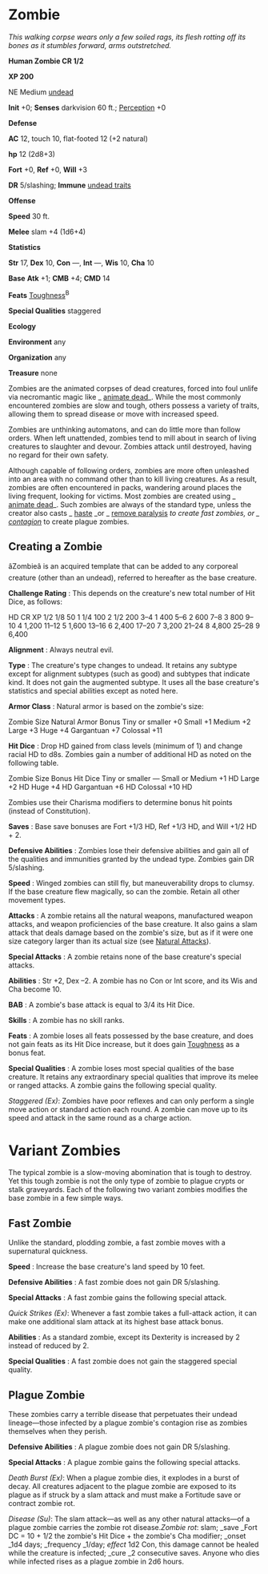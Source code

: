 # Zombie

_This walking corpse wears only a few soiled rags, its flesh rotting off its bones as it stumbles forward, arms outstretched._

**Human Zombie CR 1/2**

**XP 200**

NE Medium [undead](creatureTypes.html#_undead)

**Init** +0; **Senses** darkvision 60 ft.; [Perception](../skills/perception.html#_perception) +0

**Defense**

**AC** 12, touch 10, flat-footed 12 (+2 natural)

**hp** 12 (2d8+3)

**Fort** +0, **Ref** +0, **Will** +3

**DR** 5/slashing; **Immune** [undead traits](universalMonsterRules.html#_undead-traits)

**Offense**

**Speed** 30 ft.

**Melee** slam +4 (1d6+4)

**Statistics**

**Str** 17, **Dex** 10, **Con** —, **Int** —, **Wis** 10, **Cha** 10

**Base**  **Atk** +1; **CMB** +4; **CMD** 14

**Feats** [Toughness](../feats.html#_toughness)<sup>B</sup>

**Special Qualities** staggered

**Ecology**

**Environment** any

**Organization** any

**Treasure** none

Zombies are the animated corpses of dead creatures, forced into foul unlife via necromantic magic like _ [animate dead](../spells/animateDead.html#_animate-dead)_. While the most commonly encountered zombies are slow and tough, others possess a variety of traits, allowing them to spread disease or move with increased speed.

Zombies are unthinking automatons, and can do little more than follow orders. When left unattended, zombies tend to mill about in search of living creatures to slaughter and devour. Zombies attack until destroyed, having no regard for their own safety.

Although capable of following orders, zombies are more often unleashed into an area with no command other than to kill living creatures. As a result, zombies are often encountered in packs, wandering around places the living frequent, looking for victims. Most zombies are created using _ [animate dead](../spells/animateDead.html#_animate-dead)_. Such zombies are always of the standard type, unless the creator also casts _ [haste](../spells/haste.html#_haste) _or _ [remove paralysis](../spells/removeParalysis.html#_remove-paralysis) _to create fast zombies, or _ [contagion](../spells/contagion.html#_contagion)_ to create plague zombies.

## Creating a Zombie

âZombieâ is an acquired template that can be added to any corporeal creature (other than an undead), referred to hereafter as the base creature.

**Challenge Rating** : This depends on the creature's new total number of Hit Dice, as follows:

<thead><tr>
<th>HD</th>
<th>CR</th>
<th>XP</th>
</tr></thead><tbody>
<tr class="odd">
<td>1/2</td>
<td>1/8</td>
<td>50</td>
</tr>
<tr class="even">
<td>1</td>
<td>1/4</td>
<td>100</td>
</tr>
<tr class="odd">
<td>2</td>
<td>1/2</td>
<td>200</td>
</tr>
<tr class="even">
<td>3–4</td>
<td>1</td>
<td>400</td>
</tr>
<tr class="odd">
<td>5–6</td>
<td>2</td>
<td>600</td>
</tr>
<tr class="even">
<td>7–8</td>
<td>3</td>
<td>800</td>
</tr>
<tr class="odd">
<td>9–10</td>
<td>4</td>
<td>1,200</td>
</tr>
<tr class="even">
<td>11–12</td>
<td>5</td>
<td>1,600</td>
</tr>
<tr class="odd">
<td>13–16</td>
<td>6</td>
<td>2,400</td>
</tr>
<tr class="even">
<td>17–20</td>
<td>7</td>
<td>3,200</td>
</tr>
<tr class="odd">
<td>21–24</td>
<td>8</td>
<td>4,800</td>
</tr>
<tr class="even">
<td>25–28</td>
<td>9</td>
<td>6,400</td>
</tr>
</tbody>

**Alignment** : Always neutral evil.

**Type** : The creature's type changes to undead. It retains any subtype except for alignment subtypes (such as good) and subtypes that indicate kind. It does not gain the augmented subtype. It uses all the base creature's statistics and special abilities except as noted here.

**Armor Class** : Natural armor is based on the zombie's size:

<thead><tr>
<th>Zombie Size</th>
<th>Natural Armor Bonus</th>
</tr></thead><tbody>
<tr class="odd">
<td>Tiny or smaller</td>
<td>+0</td>
</tr>
<tr class="even">
<td>Small</td>
<td>+1</td>
</tr>
<tr class="odd">
<td>Medium</td>
<td>+2</td>
</tr>
<tr class="even">
<td>Large</td>
<td>+3</td>
</tr>
<tr class="odd">
<td>Huge</td>
<td>+4</td>
</tr>
<tr class="even">
<td>Gargantuan</td>
<td>+7</td>
</tr>
<tr class="odd">
<td>Colossal</td>
<td>+11</td>
</tr>
</tbody>

**Hit Dice** : Drop HD gained from class levels (minimum of 1) and change racial HD to d8s. Zombies gain a number of additional HD as noted on the following table.

<thead><tr>
<th>Zombie Size</th>
<th>Bonus Hit Dice</th>
</tr></thead><tbody>
<tr class="odd">
<td>Tiny or smaller</td>
<td>—</td>
</tr>
<tr class="even">
<td>Small or Medium</td>
<td>+1 HD</td>
</tr>
<tr class="odd">
<td>Large</td>
<td>+2 HD</td>
</tr>
<tr class="even">
<td>Huge</td>
<td>+4 HD</td>
</tr>
<tr class="odd">
<td>Gargantuan</td>
<td>+6 HD</td>
</tr>
<tr class="even">
<td>Colossal</td>
<td>+10 HD</td>
</tr>
</tbody>

Zombies use their Charisma modifiers to determine bonus hit points (instead of Constitution).

**Saves** : Base save bonuses are Fort +1/3 HD, Ref +1/3 HD, and Will +1/2 HD + 2.

**Defensive Abilities** : Zombies lose their defensive abilities and gain all of the qualities and immunities granted by the undead type. Zombies gain DR 5/slashing.

**Speed** : Winged zombies can still fly, but maneuverability drops to clumsy. If the base creature flew magically, so can the zombie. Retain all other movement types.

**Attacks** : A zombie retains all the natural weapons, manufactured weapon attacks, and weapon proficiencies of the base creature. It also gains a slam attack that deals damage based on the zombie's size, but as if it were one size category larger than its actual size (see [Natural Attacks](universalMonsterRules.html#_natural-attacks)).

**Special Attacks** : A zombie retains none of the base creature's special attacks.

**Abilities** : Str +2, Dex –2. A zombie has no Con or Int score, and its Wis and Cha become 10.

**BAB** : A zombie's base attack is equal to 3/4 its Hit Dice.

**Skills** : A zombie has no skill ranks.

**Feats** : A zombie loses all feats possessed by the base creature, and does not gain feats as its Hit Dice increase, but it does gain [Toughness](../feats.html#_toughness) as a bonus feat.

**Special Qualities** : A zombie loses most special qualities of the base creature. It retains any extraordinary special qualities that improve its melee or ranged attacks. A zombie gains the following special quality.

_Staggered (Ex)_: Zombies have poor reflexes and can only perform a single move action or standard action each round. A zombie can move up to its speed and attack in the same round as a charge action.

# Variant Zombies

The typical zombie is a slow-moving abomination that is tough to destroy. Yet this tough zombie is not the only type of zombie to plague crypts or stalk graveyards. Each of the following two variant zombies modifies the base zombie in a few simple ways.

## Fast Zombie

Unlike the standard, plodding zombie, a fast zombie moves with a supernatural quickness.

**Speed** : Increase the base creature's land speed by 10 feet.

**Defensive Abilities** : A fast zombie does not gain DR 5/slashing.

**Special Attacks** : A fast zombie gains the following special attack.

_Quick Strikes (Ex)_: Whenever a fast zombie takes a full-attack action, it can make one additional slam attack at its highest base attack bonus.

**Abilities** : As a standard zombie, except its Dexterity is increased by 2 instead of reduced by 2.

**Special Qualities** : A fast zombie does not gain the staggered special quality.

## Plague Zombie

These zombies carry a terrible disease that perpetuates their undead lineage—those infected by a plague zombie's contagion rise as zombies themselves when they perish.

**Defensive Abilities** : A plague zombie does not gain DR 5/slashing.

**Special Attacks** : A plague zombie gains the following special attacks.

_Death Burst (Ex)_: When a plague zombie dies, it explodes in a burst of decay. All creatures adjacent to the plague zombie are exposed to its plague as if struck by a slam attack and must make a Fortitude save or contract zombie rot.

  
  

_Disease (Su)_: The slam attack—as well as any other natural attacks—of a plague zombie carries the zombie rot disease._Zombie rot_: slam; _save _Fort DC = 10 + 1/2 the zombie's Hit Dice + the zombie's Cha modifier; _onset _1d4 days; _frequency _1/day; _effect_ 1d2 Con, this damage cannot be healed while the creature is infected; _cure _2 consecutive saves. Anyone who dies while infected rises as a plague zombie in 2d6 hours.

